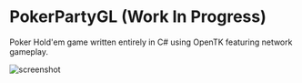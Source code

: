 # PokerPartyGL (Work In Progress)
Poker Hold'em game written entirely in C# using OpenTK featuring network gameplay.

![screenshot](https://i.imgur.com/svwP1XR.png)
